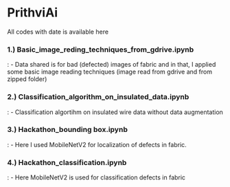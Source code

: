 # PrithviAi
All codes with date is available here

### 1.) Basic_image_reding_techniques_from_gdrive.ipynb 
: - Data shared is for bad (defected) images of fabric and in that, I applied some basic image reading techniques (image read from gdrive and from zipped folder)

### 2.) Classification_algorithm_on_insulated_data.ipynb 
: - Classification algortihm on insulated wire data without data augmentation

### 3.) Hackathon_bounding box.ipynb 
: - Here I used MobileNetV2 for localization of defects in fabric. 

### 4.) Hackathon_classification.ipynb
: - Here MobileNetV2 is used for classification defects in fabric
